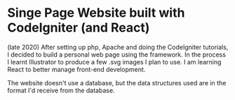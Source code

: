 # Singe Page Website built with CodeIgniter (and React)

(late 2020) After setting up php, Apache and doing the CodeIgniter tutorials, I decided to build a personal web page using the framework.
In the process I learnt Illustrator to produce a few .svg images I plan to use. I am learning React to better manage front-end development.

The website doesn't use a database, but the data structures used are in the format I'd receive from the database.